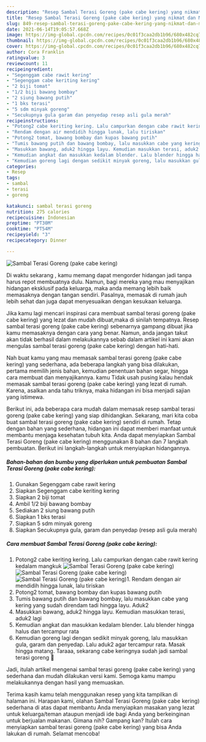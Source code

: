 ```yaml
---
description: "Resep Sambal Terasi Goreng (pake cabe kering) yang nikmat dan Mudah Dibuat"
title: "Resep Sambal Terasi Goreng (pake cabe kering) yang nikmat dan Mudah Dibuat"
slug: 849-resep-sambal-terasi-goreng-pake-cabe-kering-yang-nikmat-dan-mudah-dibuat
date: 2021-06-14T19:05:57.668Z
image: https://img-global.cpcdn.com/recipes/0c01f3caa2db1b96/680x482cq70/sambal-terasi-goreng-pake-cabe-kering-foto-resep-utama.jpg
thumbnail: https://img-global.cpcdn.com/recipes/0c01f3caa2db1b96/680x482cq70/sambal-terasi-goreng-pake-cabe-kering-foto-resep-utama.jpg
cover: https://img-global.cpcdn.com/recipes/0c01f3caa2db1b96/680x482cq70/sambal-terasi-goreng-pake-cabe-kering-foto-resep-utama.jpg
author: Cora Franklin
ratingvalue: 3
reviewcount: 11
recipeingredient:
- "Segenggam cabe rawit kering"
- "Segenggam cabe keriting kering"
- "2 biji tomat"
- "1/2 biji bawang bombay"
- "2 siung bawang putih"
- "1 bks terasi"
- "5 sdm minyak goreng"
- "Secukupnya gula garam dan penyedap resep asli gula merah"
recipeinstructions:
- "Potong2 cabe keriting kering. Lalu campurkan dengan cabe rawit kering kedalam mangkuk"
- "Rendam dengan air mendidih hingga lunak, lalu tiriskan"
- "Potong2 tomat, bawang bombay dan kupas bawang putih"
- "Tumis bawang putih dan bawang bombay, lalu masukkan cabe yang kering yang sudah direndam tadi hingga layu. Aduk2"
- "Masukkan bawang, aduk2 hingga layu. Kemudian masukkan terasi, aduk2 lagi"
- "Kemudian angkat dan masukkan kedalam blender. Lalu blender hingga halus dan tercampur rata"
- "Kemudian goreng lagi dengan sedikit minyak goreng, lalu masukkan gula, garam dan penyedap. Lalu aduk2 agar tercampur rata. Masak hingga matang. Taraaa, sekarang cabe keringnya sudah jadi sambal terasi goreng 🤤"
categories:
- Resep
tags:
- sambal
- terasi
- goreng

katakunci: sambal terasi goreng 
nutrition: 275 calories
recipecuisine: Indonesian
preptime: "PT30M"
cooktime: "PT54M"
recipeyield: "3"
recipecategory: Dinner

---
```



![Sambal Terasi Goreng (pake cabe kering)](https://img-global.cpcdn.com/recipes/0c01f3caa2db1b96/680x482cq70/sambal-terasi-goreng-pake-cabe-kering-foto-resep-utama.jpg)

Di waktu  sekarang , kamu memang dapat mengorder hidangan jadi tanpa harus repot membuatnya dulu. Namun, bagi mereka yang mau menyajikan hidangan eksklusif pada keluarga, maka anda memang lebih baik memasaknya dengan tangan sendiri. Pasalnya, memasak di rumah jauh lebih sehat dan juga dapat menyesuaikan dengan kesukaan keluarga.

Jika kamu lagi mencari inspirasi cara membuat sambal terasi goreng (pake cabe kering) yang lezat dan mudah dibuat,maka di sinilah tempatnya. Resep sambal terasi goreng (pake cabe kering)  sebenarnya gampang dibuat jika kamu memasaknya dengan cara yang benar. Namun, anda jangan takut akan tidak berhasil dalam melakukannya 
sebab dalam artikel ini kami akan mengulas sambal terasi goreng (pake cabe kering) dengan hati-hati.  



Nah buat kamu yang mau memasak sambal terasi goreng (pake cabe kering) yang sederhana, ada beberapa langkah yang bisa dilakukan, pertama memilih jenis bahan, kemudian penentuan bahan segar, hingga cara membuat dan menyajikannya. kamu Tidak usah pusing kalau hendak memasak sambal terasi goreng (pake cabe kering) yang lezat di rumah. Karena, asalkan anda  tahu triknya, maka hidangan ini bisa menjadi sajian yang istimewa.

Berikut ini, ada beberapa cara mudah dalam memasak resep sambal terasi goreng (pake cabe kering) yang siap dihidangkan. Sekarang, mari kita coba buat sambal terasi goreng (pake cabe kering) sendiri di rumah. Tetap dengan bahan yang sederhana, hidangan ini dapat memberi manfaat untuk membantu menjaga kesehatan tubuh kita. Anda dapat menyiapkan Sambal Terasi Goreng (pake cabe kering) menggunakan 8 bahan dan 7 langkah pembuatan. Berikut ini langkah-langkah untuk menyiapkan hidangannya.

<!--inarticleads1-->

##### Bahan-bahan dan bumbu yang diperlukan untuk pembuatan Sambal Terasi Goreng (pake cabe kering):

1. Gunakan Segenggam cabe rawit kering
1. Siapkan Segenggam cabe keriting kering
1. Siapkan 2 biji tomat
1. Ambil 1/2 biji bawang bombay
1. Sediakan 2 siung bawang putih
1. Siapkan 1 bks terasi
1. Siapkan 5 sdm minyak goreng
1. Siapkan Secukupnya gula, garam dan penyedap (resep asli gula merah)




<!--inarticleads2-->

##### Cara membuat Sambal Terasi Goreng (pake cabe kering):

1. Potong2 cabe keriting kering. Lalu campurkan dengan cabe rawit kering kedalam mangkuk
<img src="https://img-global.cpcdn.com/steps/9830d57e9be858fd/160x128cq70/sambal-terasi-goreng-pake-cabe-kering-langkah-memasak-1-foto.jpg" alt="Sambal Terasi Goreng (pake cabe kering)"><img src="https://img-global.cpcdn.com/steps/35988f2458a65a90/160x128cq70/sambal-terasi-goreng-pake-cabe-kering-langkah-memasak-1-foto.jpg" alt="Sambal Terasi Goreng (pake cabe kering)"><img src="https://img-global.cpcdn.com/steps/144fc82556d70fc7/160x128cq70/sambal-terasi-goreng-pake-cabe-kering-langkah-memasak-1-foto.jpg" alt="Sambal Terasi Goreng (pake cabe kering)">1. Rendam dengan air mendidih hingga lunak, lalu tiriskan
1. Potong2 tomat, bawang bombay dan kupas bawang putih
1. Tumis bawang putih dan bawang bombay, lalu masukkan cabe yang kering yang sudah direndam tadi hingga layu. Aduk2
1. Masukkan bawang, aduk2 hingga layu. Kemudian masukkan terasi, aduk2 lagi
1. Kemudian angkat dan masukkan kedalam blender. Lalu blender hingga halus dan tercampur rata
1. Kemudian goreng lagi dengan sedikit minyak goreng, lalu masukkan gula, garam dan penyedap. Lalu aduk2 agar tercampur rata. Masak hingga matang. Taraaa, sekarang cabe keringnya sudah jadi sambal terasi goreng 🤤




Jadi, itulah artikel mengenai  sambal terasi goreng (pake cabe kering)  yang sederhana dan mudah dilakukan versi kami. Semoga kamu mampu melakukannya dengan hasil yang memuaskan. 

Terima kasih kamu telah menggunakan resep yang kita tampilkan di halaman ini. Harapan kami, olahan  Sambal Terasi Goreng (pake cabe kering) sederhana di atas dapat membantu Anda menyiapkan masakan yang lezat untuk keluarga/teman ataupun menjadi ide bagi Anda yang berkeinginan untuk berjualan makanan. Gimana nih? Gampang kan? Itulah cara menyiapkan sambal terasi goreng (pake cabe kering) yang bisa Anda lakukan di rumah. Selamat mencoba!

